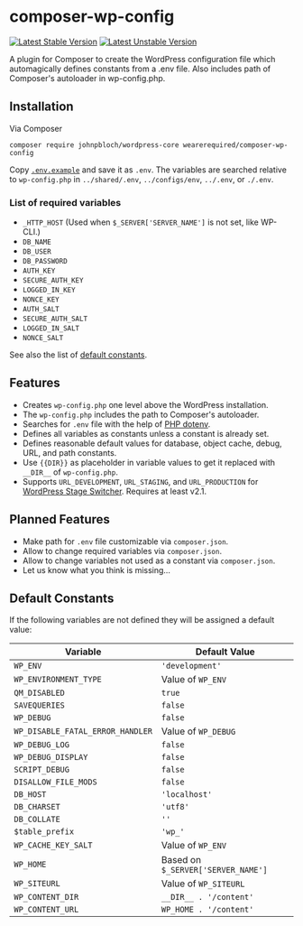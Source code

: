 # composer-wp-config

[![Latest Stable Version](https://poser.pugx.org/wearerequired/composer-wp-config/v/stable)](https://packagist.org/packages/wearerequired/composer-wp-config)
[![Latest Unstable Version](https://poser.pugx.org/wearerequired/composer-wp-config/v/unstable)](https://packagist.org/packages/wearerequired/composer-wp-config)

A plugin for Composer to create the WordPress configuration file which automagically defines constants from a .env file. Also includes path of Composer's autoloader in wp-config.php.

## Installation

Via Composer

```
composer require johnpbloch/wordpress-core wearerequired/composer-wp-config
```

Copy [`.env.example`](res/.env.example) and save it as `.env`. The variables are searched relative to `wp-config.php` in `../shared/.env`, `../configs/env`, `../.env`, or `./.env`.

### List of required variables

* `_HTTP_HOST` (Used when `$_SERVER['SERVER_NAME']` is not set, like WP-CLI.)
* `DB_NAME`
* `DB_USER`
* `DB_PASSWORD`
* `AUTH_KEY`
* `SECURE_AUTH_KEY`
* `LOGGED_IN_KEY`
* `NONCE_KEY`
* `AUTH_SALT`
* `SECURE_AUTH_SALT`
* `LOGGED_IN_SALT`
* `NONCE_SALT`

See also the list of [default constants](#default-constants).

## Features

* Creates `wp-config.php` one level above the WordPress installation.
* The `wp-config.php` includes the path to Composer's autoloader.
* Searches for `.env` file with the help of [PHP dotenv](https://github.com/vlucas/phpdotenv).
* Defines all variables as constants unless a constant is already set.
* Defines reasonable default values for database, object cache, debug, URL, and path constants.
* Use `{{DIR}}` as placeholder in variable values to get it replaced with `__DIR__` of `wp-config.php`.
* Supports `URL_DEVELOPMENT`, `URL_STAGING`, and `URL_PRODUCTION` for [WordPress Stage Switcher](https://github.com/roots/wp-stage-switcher). Requires at least v2.1.

## Planned Features

* Make path for `.env` file customizable via `composer.json`.
* Allow to change required variables via `composer.json`.
* Allow to change variables not used as a constant via `composer.json`.
* Let us know what you think is missing…

## Default Constants

If the following variables are not defined they will be assigned a default value:

| Variable | Default Value |
|--------------------|------------------------------------|
| `WP_ENV` | `'development'` |
| `WP_ENVIRONMENT_TYPE` | Value of `WP_ENV` |
| `QM_DISABLED` | `true` |
| `SAVEQUERIES` | `false` |
| `WP_DEBUG` | `false` |
| `WP_DISABLE_FATAL_ERROR_HANDLER` | Value of `WP_DEBUG` |
| `WP_DEBUG_LOG` | `false` |
| `WP_DEBUG_DISPLAY` | `false` |
| `SCRIPT_DEBUG` | `false` |
| `DISALLOW_FILE_MODS` | `false` |
| `DB_HOST` | `'localhost'` |
| `DB_CHARSET` | `'utf8'` |
| `DB_COLLATE` | `''` |
| `$table_prefix` | `'wp_'` |
| `WP_CACHE_KEY_SALT` | Value of `WP_ENV` |
| `WP_HOME` | Based on `$_SERVER['SERVER_NAME']` |
| `WP_SITEURL` |  Value of `WP_SITEURL` |
| `WP_CONTENT_DIR` | `__DIR__ . '/content'` |
| `WP_CONTENT_URL` | `WP_HOME . '/content'` |
